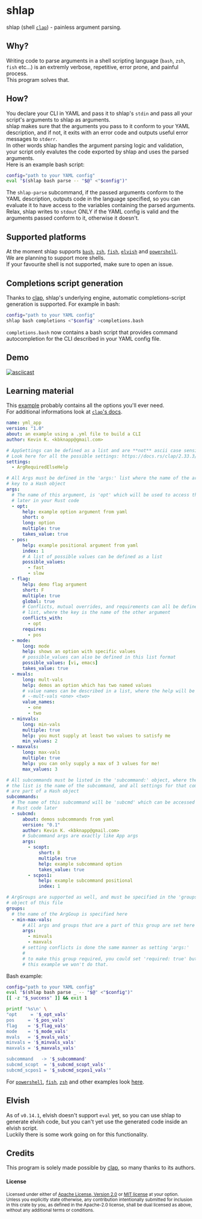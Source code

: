 # shlap

shlap (shell [`clap`][clap]) - painless argument parsing.

## Why?

Writing code to parse arguments in a shell scripting language (`bash`, `zsh`,
`fish` etc...) is an extremly verbose, repetitive, error prone, and painful
process.  
This program solves that.

## How?

You declare your CLI in YAML and pass it to shlap's `stdin` and pass all your
script's arguments to shlap as arguments.  
shlap makes sure that the arguments you pass to it conform to your YAML
description, and if not, it exits with an error code and outputs useful error
messages to `stderr`.  
In other words shlap handles the argument parsing logic and validation, your
script only evalutes the code exported by shlap and uses the parsed arguments.  
Here is an example bash script:

```bash
config="path to your YAML config"
eval "$(shlap bash parse -- "$@" <"$config")"
```

The `shlap-parse` subcommand, if the passed arguments conform to the YAML
description, outputs code in the language specified, so you can evaluate it to
have access to the variables containing the parsed arguments.  
Relax, shlap writes to `stdout` ONLY if the YAML config is valid and the
arguments passed conform to it, otherwise it doesn't.

## Supported platforms

At the moment shlap supports <a href="examples/bash">`bash`</a>, <a
href="examples/zsh">`zsh`</a>, <a href="examples/fish">`fish`</a>, <a
href="examples/elvish">`elvish`</a> and <a
href="examples/pwsh">`powershell`</a>.  
We are planning to support more shells.  
If your favourite shell is not supported, make sure to open an issue.

## Completions script generation

Thanks to [clap](#clap), shlap's underlying engine, automatic
completions-script generation is supported.
For example in bash:

```bash
config="path to your YAML config"
shlap bash completions <"$config" >completions.bash
```

`completions.bash` now contains a bash script that provides command
autocompletion for the CLI described in your YAML config file.

## Demo

[![asciicast](https://asciinema.org/a/357515.svg)](https://asciinema.org/a/357515)

## Learning material

This
[example](https://github.com/clap-rs/clap/blob/v2.33.1/examples/17_yaml.yml)
probably contains all the options you'll ever need.  
For additional informations look at [`clap`'s docs](https://docs.rs/clap/2.33.3/clap).

```yaml
name: yml_app
version: "1.0"
about: an example using a .yml file to build a CLI
author: Kevin K. <kbknapp@gmail.com>

# AppSettings can be defined as a list and are **not** ascii case sensitive
# Look here for all the possible settings: https://docs.rs/clap/2.33.3/clap/enum.AppSettings.html
settings:
  - ArgRequiredElseHelp

# All Args must be defined in the 'args:' list where the name of the arg, is the
# key to a Hash object
args:
  # The name of this argument, is 'opt' which will be used to access the value
  # later in your Rust code
  - opt:
      help: example option argument from yaml
      short: o
      long: option
      multiple: true
      takes_value: true
  - pos:
      help: example positional argument from yaml
      index: 1
      # A list of possible values can be defined as a list
      possible_values:
        - fast
        - slow
  - flag:
      help: demo flag argument
      short: F
      multiple: true
      global: true
      # Conflicts, mutual overrides, and requirements can all be defined as a
      # list, where the key is the name of the other argument
      conflicts_with:
        - opt
      requires:
        - pos
  - mode:
      long: mode
      help: shows an option with specific values
      # possible_values can also be defined in this list format
      possible_values: [vi, emacs]
      takes_value: true
  - mvals:
      long: mult-vals
      help: demos an option which has two named values
      # value names can be described in a list, where the help will be shown
      # --mult-vals <one> <two>
      value_names:
        - one
        - two
  - minvals:
      long: min-vals
      multiple: true
      help: you must supply at least two values to satisfy me
      min_values: 2
  - maxvals:
      long: max-vals
      multiple: true
      help: you can only supply a max of 3 values for me!
      max_values: 3

# All subcommands must be listed in the 'subcommand:' object, where the key to
# the list is the name of the subcommand, and all settings for that command are
# are part of a Hash object
subcommands:
  # The name of this subcommand will be 'subcmd' which can be accessed in your
  # Rust code later
  - subcmd:
      about: demos subcommands from yaml
      version: "0.1"
      author: Kevin K. <kbknapp@gmail.com>
      # Subcommand args are exactly like App args
      args:
        - scopt:
            short: B
            multiple: true
            help: example subcommand option
            takes_value: true
        - scpos1:
            help: example subcommand positional
            index: 1

# ArgGroups are supported as well, and must be specified in the 'groups:'
# object of this file
groups:
  # the name of the ArgGoup is specified here
  - min-max-vals:
      # All args and groups that are a part of this group are set here
      args:
        - minvals
        - maxvals
      # setting conflicts is done the same manner as setting 'args:'
      #
      # to make this group required, you could set 'required: true' but for
      # this example we won't do that.
```

Bash example:

```bash
config="path to your YAML config"
eval "$(shlap bash parse _ -- "$@" <"$config")"
[[ -z "$_success" ]] && exit 1

printf '%s\n' \
"opt     = '$_opt_vals'
pos     = '$_pos_vals'
flag    = '$_flag_vals'
mode    = '$_mode_vals'
mvals   = '$_mvals_vals'
minvals = '$_minvals_vals'
maxvals = '$_maxvals_vals'

subcommand   -> '$_subcommand'
subcmd_scopt  = '$_subcmd_scopt_vals'
subcmd_scpos1 = '$_subcmd_scpos1_vals'"
```

For <a href="examples/pwsh">`powershell`</a>, <a
href="examples/fish">`fish`</a>, <a href="examples/zsh">`zsh`</a> and other
examples look <a href="examples">here</a>.

## Elvish

As of `v0.14.1`, elvish doesn't support `eval` yet, so you can use shlap to
generate elvish code, but you can't yet use the generated code inside an
elvish script.  
Luckily there is some work going on for this functionality.

## Credits

This program is solely made possible by [clap](#clap), so many thanks to its
authors.

#### License

<sup>
Licensed under either of <a href="LICENSE-APACHE">Apache License, Version
2.0</a> or <a href="LICENSE-MIT">MIT license</a> at your option.
</sup>

<br>

<sub>
Unless you explicitly state otherwise, any contribution intentionally submitted
for inclusion in this crate by you, as defined in the Apache-2.0 license, shall
be dual licensed as above, without any additional terms or conditions.
</sub>

[clap]: https://github.com/clap-rs/clap
